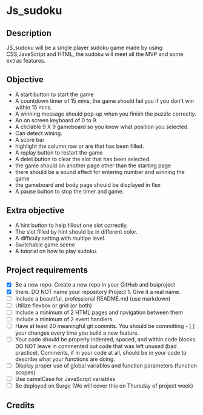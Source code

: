 # Js_sudoku

## Description 

JS_sudoku will be a single player sudoku game made by using CSS,JaveScript and HTML, the sudoku will meet all the MVP and some extras features.



## Objective

- A start button to start the game
- A countdown timer of 15 mins, the game should fail you if you don't win within 15 mins.
- A winning message should pop-up when you finish the puzzle correctly.
- An on screen keyboard of 0 to 9.
- A cliclable 9 X 9 gameboard so you know what position you selected.
- Can detect wining.
- A score bar
- highlight the column,row or are that has been filled.
- A replay button to restart the game
- A delet button to clear the slot that has been selected.
- the game should on another page other than the starting page
- there should be a sound effect for entering number and winning the game
- the gameboard and body page should be displayed in flex
- A pause button to stop the timer and game.
  
  

## Extra objective 
- A hint button to help fillout one slot correctly.
- The slot filled by hint should be in different color.
- A difficuly setting with multipe level.
- Switchable game scene
- A tutorial on how to play sudoku.

## Project requirements 
- [X] Be a new repo. Create a new repo in your GitHub and buiproject 
- [X] there. DO NOT name your repository Project 1. Give it a real name.
- [ ] Include a beautiful, professional README.md (use markdown)
- [ ] Utilize flexbox or grid (or both)
- [ ] Include a minimum of 2 HTML pages and navigation between them
- [ ] Include a minimum of 2 event handlers
- [ ] Have at least 20 meaningful git commits. You should be committing - [ ] your changes every time you build a new feature.
- [ ] Your code should be properly indented, spaced, and within code blocks. DO NOT leave in commented out code that was left unused (bad practice). Comments, if in your code at all, should be in your code to describe what your functions are doing.
- [ ] Display proper use of global variables and function parameters (function scopes)
- [ ] Use camelCase for JavaScript variables
- [ ] Be deployed on Surge (We will cover this on Thursday of project week)
## Credits














